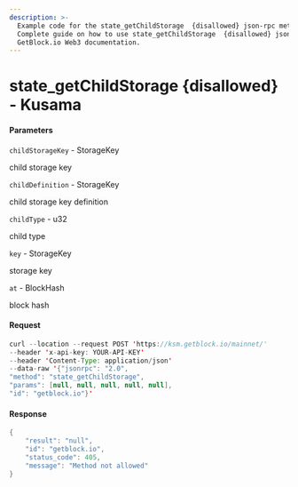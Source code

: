 ```yaml
---
description: >-
  Example code for the state_getChildStorage  {disallowed} json-rpc method.
  Сomplete guide on how to use state_getChildStorage  {disallowed} json-rpc in
  GetBlock.io Web3 documentation.
---
```


# state\_getChildStorage {disallowed} - Kusama

#### Parameters

`childStorageKey` - StorageKey

child storage key

`childDefinition` - StorageKey

child storage key definition

`childType` - u32

child type

`key` - StorageKey

storage key

`at` - BlockHash

block hash

#### Request

```java
curl --location --request POST 'https://ksm.getblock.io/mainnet/' 
--header 'x-api-key: YOUR-API-KEY' 
--header 'Content-Type: application/json' 
--data-raw '{"jsonrpc": "2.0",
"method": "state_getChildStorage",
"params": [null, null, null, null, null],
"id": "getblock.io"}'
```

#### Response

```java
{
    "result": "null",
    "id": "getblock.io",
    "status_code": 405,
    "message": "Method not allowed"
}
```

